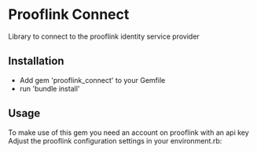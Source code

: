 Prooflink Connect
=================

Library to connect to the prooflink identity service provider

Installation
------------

* Add gem 'prooflink_connect' to your Gemfile
* run 'bundle install'

Usage
-----

To make use of this gem you need an account on prooflink with an api key
Adjust the prooflink configuration settings in your environment.rb: